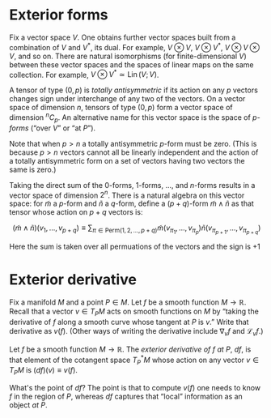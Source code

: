 <!-- -*- fill-column: 64; eval: (auto-fill-mode -1); eval: (visual-fill-column-mode 1); eval: (visual-line-mode 1); eval: (adaptive-wrap-prefix-mode 1) -*- -->

# Exterior forms

Fix a vector space $V$. One obtains further vector spaces built from a combination of $V$ and $`V^*`$, its dual. For example, $V \otimes V$, $V \otimes V^*$, $V \otimes V \otimes V$, and so on. There are natural isomorphisms (for finite-dimensional $V$) between these vector spaces and the spaces of linear maps on the same collection. For example, $V \otimes V^* \simeq \mathop{\mathrm Lin}(V; V)$. 

A tensor of type $(0, p)$ is _totally antisymmetric_ if its action on any $p$ vectors changes sign under interchange of any two of the vectors. On a vector space of dimension $n$, tensors of type $(0, p)$ form a vector space of dimension ${}^nC_p$. An alternative name for this vector space is the space of _$p$-forms_ (“over $V$” or “at $P$”). 

Note that when $p>n$ a totally antisymmetric $p$-form must be zero. (This is because $p>n$ vectors cannot all be linearly independent and the action of a totally antisymmetric form on a set of vectors having two vectors the same is zero.)

Taking the direct sum of the $0$-forms, $1$-forms, ..., and $n$-forms results in a vector space of dimension $2^n$. There is a natural algebra on this vector space: for $\tilde{m}$ a $p$-form and $\tilde{n}$ a $q$-form, define a $(p+q)$-form $\tilde{m}\wedge \tilde{n}$ as that tensor whose action on $p+q$ vectors is:

```math
(\tilde{m}\wedge\tilde{n})(v_1, \dotsc, v_{p+q}) \equiv 
	\sum_{\pi \in {\mathrm{Perm}}(1, 2, \dotsc, p+q)} 
	\tilde{m}(v_{\pi_1}, \dotsc, v_{\pi_p}) \tilde{n}(v_{\pi_{p+1}}, \dotsc, v_{\pi_{p+q}}) 
```

Here the sum is taken over all permuations of the vectors and the sign is $+1$ 


# Exterior derivative

Fix a manifold $M$ and a point $P \in M$. Let $f$ be a smooth function $M \to \mathbb{R}$. Recall that a vector $v \in T_P M$ acts on smooth functions on $M$ by “taking the derivative of $f$ along a smooth curve whose tangent at $P$ is $v$.” Write that derivative as $v(f)$. (Other ways of writing the derivative include $\nabla_v f$ and $\mathscr{L}_v f$.)

Let $f$ be a smooth function $M\to\mathbb{R}$. The _exterior derivative of $f$ at $P$_, $df$, is that element of the cotangent space $T^*_P M$ whose action on any vector $v\in T_P M$ is $(df)(v) \equiv v(f)$. 

What's the point of $df$? The point is that to compute $v(f)$ one needs to know $f$ in the region of $P$, whereas $df$ captures that “local” information as an object _at_ $P$. 



